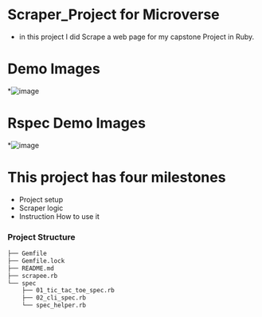 # Scraper_Project  for Microverse

- in this project I did Scrape a web page for my capstone Project in Ruby.

# Demo Images

*![image](./tic-tac.gif)


# Rspec Demo Images

*![image](./tic-tac.gif)



# This project has four milestones
- Project setup
- Scraper logic
- Instruction How to use it

### Project Structure

```bash 
├── Gemfile
├── Gemfile.lock
├── README.md
├── scrapee.rb
└── spec
    ├── 01_tic_tac_toe_spec.rb
    ├── 02_cli_spec.rb
    └── spec_helper.rb
```

